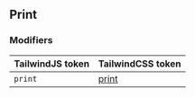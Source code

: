 ## Print


### Modifiers

| TailwindJS token | TailwindCSS token |
| ----- | ----- |
| `print` | [print](https://tailwindcss.com/docs/hover-focus-and-other-states#print-styles) |